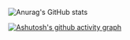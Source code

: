 ![Anurag's GitHub stats](https://github-readme-stats.vercel.app/api?username=JoyinJoester&show_icons=true&theme=radical)
                
[![Ashutosh's github activity graph](https://github-readme-activity-graph.vercel.app/graph?username=JoyinJoester)](https://github.com/ashutosh00710/github-readme-activity-graph)
